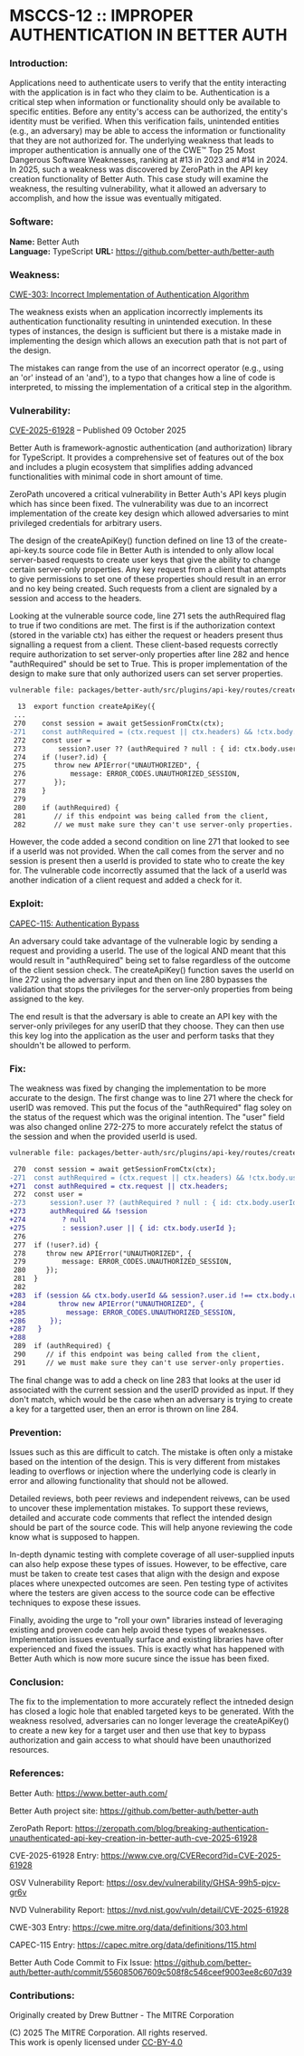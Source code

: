 # MSCCS-12 :: IMPROPER AUTHENTICATION IN BETTER AUTH

### Introduction:

Applications need to authenticate users to verify that the entity interacting with the application is in fact who they claim to be. Authentication is a critical step when information or functionality should only be available to specific entities. Before any entity's access can be authorized, the entity's identity must be verified. When this verification fails, unintended entities (e.g., an adversary) may be able to access the information or functionality that they are not authorized for. The underlying weakness that leads to improper authentication is annually one of the CWE™ Top 25 Most Dangerous Software Weaknesses, ranking at #13 in 2023 and #14 in 2024. In 2025, such a weakness was discovered by ZeroPath in the API key creation functionality of Better Auth. This case study will examine the weakness, the resulting vulnerability, what it allowed an adversary to accomplish, and how the issue was eventually mitigated.

### Software:

**Name:** Better Auth  
**Language:** TypeScript 
**URL:** https://github.com/better-auth/better-auth

### Weakness:

<a href="https://cwe.mitre.org/data/definitions/303.html">CWE-303: Incorrect Implementation of Authentication Algorithm</a>

The weakness exists when an application incorrectly implements its authentication functionality resulting in unintended execution. In these types of instances, the design is sufficient but there is a mistake made in implementing the design which allows an execution path that is not part of the design.

The mistakes can range from the use of an incorrect operator (e.g., using an 'or' instead of an 'and'), to a typo that changes how a line of code is interpreted, to missing the implementation of a critical step in the algorithm.

### Vulnerability:

<a href="https://www.cve.org/CVERecord?id=CVE-2025-61928">CVE-2025-61928</a> – Published 09 October 2025

Better Auth is framework-agnostic authentication (and authorization) library for TypeScript. It provides a comprehensive set of features out of the box and includes a plugin ecosystem that simplifies adding advanced functionalities with minimal code in short amount of time.

ZeroPath uncovered a critical vulnerability in Better Auth's API keys plugin which has since been fixed. The vulnerability was due to an incorrect implementation of the create key design which allowed adversaries to mint privileged credentials for arbitrary users.

The design of the createApiKey() function defined on line 13 of the create-api-key.ts source code file in Better Auth is intended to only allow local server-based requests to create user keys that give the ability to change certain server-only properties. Any key request from a client that attempts to give permissions to set one of these properties should result in an error and no key being created. Such requests from a client are signaled by a session and access to the headers.

Looking at the vulnerable source code, line 271 sets the authRequired flag to true if two conditions are met. The first is if the authorization context (stored in the variable ctx) has either the request or headers present thus signalling a request from a client. These client-based requests correctly require authorization to set server-only properties after line 282 and hence "authRequired" should be set to True. This is proper implementation of the design to make sure that only authorized users can set server properties.

```diff
vulnerable file: packages/better-auth/src/plugins/api-key/routes/create-api-key.ts

  13  export function createApiKey({
 ...
 270    const session = await getSessionFromCtx(ctx);
-271    const authRequired = (ctx.request || ctx.headers) && !ctx.body.userId;
 272    const user =
 273        session?.user ?? (authRequired ? null : { id: ctx.body.userId });
 274    if (!user?.id) {
 275       throw new APIError("UNAUTHORIZED", {
 276           message: ERROR_CODES.UNAUTHORIZED_SESSION,
 277       });
 278    }
 279
 280    if (authRequired) {
 281       // if this endpoint was being called from the client,
 282       // we must make sure they can't use server-only properties.
```

However, the code added a second condition on line 271 that looked to see if a userId was not provided. When the call comes from the server and no session is present then a userId is provided to state who to create the key for. The vulnerable code incorrectly assumed that the lack of a userId was another indication of a client request and added a check for it.

### Exploit:

<a href="https://capec.mitre.org/data/definitions/115.html">CAPEC-115: Authentication Bypass</a>

An adversary could take advantage of the vulnerable logic by sending a request and providing a userId. The use of the logical AND meant that this would result in "authRequired" being set to false regardless of the outcome of the client session check. The createApiKey() function saves the userId on line 272 using the adversary input and then on line 280 bypasses the validation that stops the privileges for the server-only properties from being assigned to the key.

The end result is that the adversary is able to create an API key with the server-only privileges for any userID that they choose. They can then use this key log into the application as the user and perform tasks that they shouldn't be allowed to perform.

### Fix:

The weakness was fixed by changing the implementation to be more accurate to the design. The first change was to line 271 where the check for userID was removed. This put the focus of the "authRequired" flag soley on the status of the request which was the original intention. The "user" field was also changed online 272-275 to more accurately refelct the status of the session and when the provided userId is used.

```diff
vulnerable file: packages/better-auth/src/plugins/api-key/routes/create-api-key.ts

 270  const session = await getSessionFromCtx(ctx);
-271  const authRequired = (ctx.request || ctx.headers) && !ctx.body.userId;
+271  const authRequired = ctx.request || ctx.headers;
 272  const user =
-273      session?.user ?? (authRequired ? null : { id: ctx.body.userId });
+273      authRequired && !session
+274         ? null
+275         : session?.user || { id: ctx.body.userId };
 276
 277  if (!user?.id) {
 278     throw new APIError("UNAUTHORIZED", {
 279         message: ERROR_CODES.UNAUTHORIZED_SESSION,
 280     });
 281  }
 282
+283  if (session && ctx.body.userId && session?.user.id !== ctx.body.userId) {
+284     	throw new APIError("UNAUTHORIZED", {
+285          message: ERROR_CODES.UNAUTHORIZED_SESSION,
+286      });
+287   }
+288
 289  if (authRequired) {
 290     // if this endpoint was being called from the client,
 291     // we must make sure they can't use server-only properties.
```

The final change was to add a check on line 283 that looks at the user id associated with the current session and the userID provided as input. If they don't match, which would be the case when an adversary is trying to create a key for a targetted user, then an error is thrown on line 284.

### Prevention:

Issues such as this are difficult to catch. The mistake is often only a mistake based on the intention of the design. This is very different from mistakes leading to overflows or injection where the underlying code is clearly in error and allowing functionality that should not be allowed.

Detailed reviews, both peer reviews and independent reivews, can be used to uncover these implementation mistakes. To support these reviews, detailed and accurate code comments that reflect the intended design should be part of the source code. This will help anyone reviewing the code know what is supposed to happen.

In-depth dynamic testing with complete coverage of all user-supplied inputs can also help expose these types of issues. However, to be effective, care must be taken to create test cases that align with the design and expose places where unexpected outcomes are seen. Pen testing type of activites where the testers are given access to the source code can be effective techniques to expose these issues.

Finally, avoiding the urge to "roll your own" libraries instead of leveraging existing and proven code can help avoid these types of weaknesses. Implementation issues eventually surface and existing libraries have ofter experienced and fixed the issues. This is exactly what has happened with Better Auth which is now more sucure since the issue has been fixed.

### Conclusion:

The fix to the implementation to more accurately reflect the intneded design has closed a logic hole that enabled targeted keys to be generated. With the weakness resolved, adversaries can no longer leverage the createApiKey() to create a new key for a target user and then use that key to bypass authorization and gain access to what should have been unauthorized resources.

### References:

Better Auth: https://www.better-auth.com/

Better Auth project site: https://github.com/better-auth/better-auth

ZeroPath Report: https://zeropath.com/blog/breaking-authentication-unauthenticated-api-key-creation-in-better-auth-cve-2025-61928

CVE-2025-61928 Entry: https://www.cve.org/CVERecord?id=CVE-2025-61928

OSV Vulnerability Report: https://osv.dev/vulnerability/GHSA-99h5-pjcv-gr6v

NVD Vulnerability Report: https://nvd.nist.gov/vuln/detail/CVE-2025-61928

CWE-303 Entry: https://cwe.mitre.org/data/definitions/303.html

CAPEC-115 Entry: https://capec.mitre.org/data/definitions/115.html

Better Auth Code Commit to Fix Issue: https://github.com/better-auth/better-auth/commit/556085067609c508f8c546ceef9003ee8c607d39

### Contributions:

Originally created by Drew Buttner - The MITRE Corporation<br>

(C) 2025 The MITRE Corporation. All rights reserved.<br>
This work is openly licensed under <a href="https://creativecommons.org/licenses/by/4.0/">CC-BY-4.0</a>
